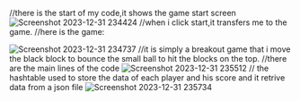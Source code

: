 //there is the start of my code,it shows the game start screen
![Screenshot 2023-12-31 234424](https://github.com/Karim317/breakoutgame/assets/154810674/a67a9478-e0d3-49e8-8802-ed4d28aa1457)
//when i click start,it transfers me to the game.
//here is the game:

![Screenshot 2023-12-31 234737](https://github.com/Karim317/breakoutgame/assets/154810674/2610176d-c6c8-40ba-b1b3-5fe34332f34f)
//it is simply a breakout game that i move the black block to bounce the small ball to hit the blocks on the top.
//there are the main lines of the code
![Screenshot 2023-12-31 235512](https://github.com/Karim317/breakoutgame/assets/154810674/5825f763-0bd8-4f1b-9b26-9e04e97b7fa5)
// the hashtable used to store the data of each player and his score and it retrive data from a json file
![Screenshot 2023-12-31 235734](https://github.com/Karim317/breakoutgame/assets/154810674/4110dfbd-e9f7-4691-a63c-4a3096f90534)
